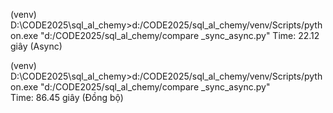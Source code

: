 (venv) D:\CODE2025\sql_al_chemy>d:/CODE2025/sql_al_chemy/venv/Scripts/python.exe "d:/CODE2025/sql_al_chemy/compare _sync_async.py"
Time: 22.12 giây (Async)

(venv) D:\CODE2025\sql_al_chemy>d:/CODE2025/sql_al_chemy/venv/Scripts/python.exe "d:/CODE2025/sql_al_chemy/compare _sync_async.py"  
Time: 86.45 giây (Đồng bộ)